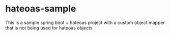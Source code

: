# hateoas-sample
This is a sample spring boot + hateoas project with a custom object mapper that is not being used for hateoas objects
